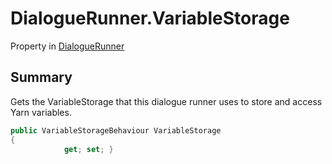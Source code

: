 # DialogueRunner.VariableStorage

Property in [DialogueRunner](/docs/api/csharp/yarn.unity.dialoguerunner.md)

## Summary


Gets the VariableStorage that this dialogue runner uses to store and
access Yarn variables.


```csharp
public VariableStorageBehaviour VariableStorage
{
            get; set; }
```

